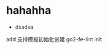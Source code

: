 <!--
 * @Author: PBHAHAHA 314709923@qq.com
 * @Date: 2023-07-14 21:36:05
 * @LastEditors: PBHAHAHA 314709923@qq.com
 * @LastEditTime: 2023-08-26 13:31:52
 * @FilePath: /go2-fe-lint/README.md
 * @Description: 这是默认设置,请设置`customMade`, 打开koroFileHeader查看配置 进行设置: https://github.com/OBKoro1/koro1FileHeader/wiki/%E9%85%8D%E7%BD%AE
-->
# hahahha

- dsadsa[](HTTPs)

add
支持模板初始化创建 go2-fe-lint init
